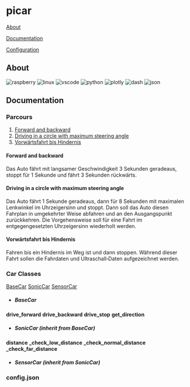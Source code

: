 # picar

[About](#about)

[Documentation](#documentation)

[Configuration](#configjson)

## About

![raspberry](https://img.shields.io/badge/Raspberry%20Pi-A22846?style=for-the-badge&logo=Raspberry%20Pi&logoColor=white "Raspberry Pi") ![linux](https://img.shields.io/badge/Linux-FCC624?style=for-the-badge&logo=linux&logoColor=black "LINUX") ![vscode](https://img.shields.io/badge/VSCode-0078D4?style=for-the-badge&logo=visual%20studio%20code&logoColor=white "Visual Studio Code") ![python](https://img.shields.io/badge/Python-FFD43B?style=for-the-badge&logo=python&logoColor=blue "Python Programming Language") ![plotly](https://img.shields.io/badge/Plotly-239120?style=for-the-badge&logo=plotly&logoColor=white "Plotly") ![dash](https://img.shields.io/badge/dash-008DE4?style=for-the-badge&logo=dash&logoColor=white "Plotly - Dash") ![json](https://img.shields.io/badge/json-5E5C5C?style=for-the-badge&logo=json&logoColor=white "Java Script Object Notation")

## Documentation

### Parcours

1. [Forward and backward](forward_and_backward)
2. [Driving in a circle with maximum steering angle](driving_in_a_circle_with_maximum_steering_angle)
3. [Vorwärtsfahrt bis Hindernis](vorwärtsfahrt_bis_Hindernis)

#### Forward and backward

Das Auto fährt mit langsamer Geschwindigkeit 3 Sekunden geradeaus, stoppt für 1 Sekunde und fährt 3 Sekunden rückwärts.

#### Driving in a circle with maximum steering angle

Das Auto fährt 1 Sekunde geradeaus, dann für 8 Sekunden mit maximalen Lenkwinkel im Uhrzeigersinn und stoppt. Dann soll das Auto diesen Fahrplan in umgekehrter Weise abfahren und an den Ausgangspunkt zurückkehren. Die Vorgehensweise soll für eine Fahrt im entgegengesetzten Uhrzeigersinn wiederholt werden.

#### Vorwärtsfahrt bis Hindernis

Fahren bis ein Hindernis im Weg ist und dann stoppen. Während dieser Fahrt sollen die Fahrdaten und Ultraschall‑Daten aufgezeichnet werden.

### Car Classes

[BaseCar](basecar)
[SonicCar](soniccar)
[SensorCar](sensorcar)

-   ##### BaseCar

**drive_forward**
**drive_backward**
**drive_stop**
**get_direction**

-   ##### SonicCar (inherit from BaseCar)

**distance**
**\_check_low_distance**
**\_check_normal_distance**
**\_check_far_distance**

-   ##### SensorCar (inherit from SonicCar)

### config.json
